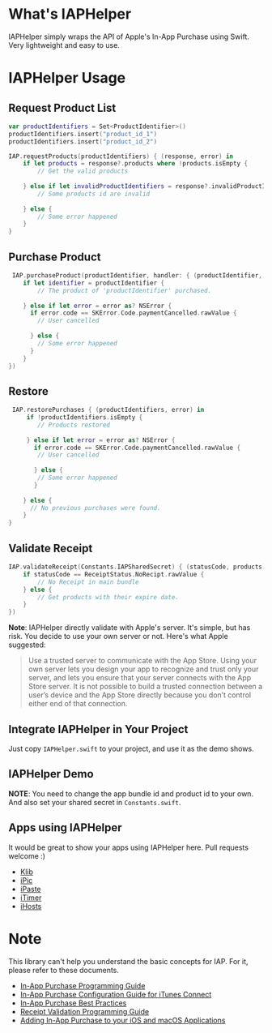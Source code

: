 # What's IAPHelper

IAPHelper simply wraps the API of Apple's In-App Purchase using Swift. Very lightweight and easy to use.

# IAPHelper Usage

## Request Product List

```swift
var productIdentifiers = Set<ProductIdentifier>()
productIdentifiers.insert("product_id_1")
productIdentifiers.insert("product_id_2")

IAP.requestProducts(productIdentifiers) { (response, error) in
	if let products = response?.products where !products.isEmpty {
		// Get the valid products
	   
	} else if let invalidProductIdentifiers = response?.invalidProductIdentifiers {
		// Some products id are invalid
	   
	} else {
		// Some error happened
	}
}
```

## Purchase Product

```swift
 IAP.purchaseProduct(productIdentifier, handler: { (productIdentifier, error) in
	if let identifier = productIdentifier {
		// The product of 'productIdentifier' purchased.
	     
	} else if let error = error as? NSError {
      if error.code == SKError.Code.paymentCancelled.rawValue {
		// User cancelled
        
      } else {
		// Some error happened
      }
    }
})
```

## Restore

```swift
 IAP.restorePurchases { (productIdentifiers, error) in
	 if !productIdentifiers.isEmpty {
	 	// Products restored
	   
	 } else if let error = error as? NSError {
       if error.code == SKError.Code.paymentCancelled.rawValue {
	  	// User cancelled
        
       } else {
	  	// Some error happened
       }
      
    } else {
      // No previous purchases were found.
    }
}
```

## Validate Receipt

```swift
IAP.validateReceipt(Constants.IAPSharedSecret) { (statusCode, products) in
	if statusCode == ReceiptStatus.NoRecipt.rawValue {
		// No Receipt in main bundle
	} else {
		// Get products with their expire date.
	}
})
```

**Note**: IAPHelper directly validate with Apple's server. It's simple, but has risk. You decide to use your own server or not. Here's what Apple suggested:

> Use a trusted server to communicate with the App Store. Using your own server lets you design your app to recognize and trust only your server, and lets you ensure that your server connects with the App Store server. It is not possible to build a trusted connection between a user’s device and the App Store directly because you don’t control either end of that connection.

## Integrate IAPHelper in Your Project

Just copy `IAPHelper.swift` to your project, and use it as the demo shows.

## IAPHelper Demo

**NOTE**: You need to change the app bundle id and product id to your own. And also set your shared secret in `Constants.swift`.

## Apps using IAPHelper

It would be great to show your apps using IAPHelper here. Pull requests welcome :)

- [Klib](https://itunes.apple.com/cn/app/id1196268448?mt=12&at=1000lv4R&ct=klib_me)
- [iPic](https://itunes.apple.com/app/id1101244278?ls=1&mt=12&at=1000lv4R&ct=klib_me)
- [iPaste](https://itunes.apple.com/app/id1056935452?ls=1&mt=12&at=1000lv4R&ct=klib_me)
- [iTimer](https://itunes.apple.com/app/id1062139745?ls=1&mt=12&at=1000lv4R&ct=klib_me)
- [iHosts](https://itunes.apple.com/app/id1102004240?ls=1&mt=12&at=1000lv4R&ct=klib_me)

# Note

This library can't help you understand the basic concepts for IAP. For it, please refer to these documents.

- 	[In-App Purchase Programming Guide](https://developer.apple.com/library/ios/documentation/NetworkingInternet/Conceptual/StoreKitGuide/Introduction.html)
- 	[In-App Purchase Configuration Guide for iTunes Connect](https://developer.apple.com/library/ios/documentation/LanguagesUtilities/Conceptual/iTunesConnectInAppPurchase_Guide/Chapters/Introduction.html)
- 	[In-App Purchase Best Practices](https://developer.apple.com/library/ios/technotes/tn2387/_index.html)
- 	[Receipt Validation Programming Guide](https://developer.apple.com/library/ios/releasenotes/General/ValidateAppStoreReceipt/Introduction.html)
- 	[Adding In-App Purchase to your iOS and macOS Applications](https://developer.apple.com/library/ios/technotes/tn2259/_index.html)


